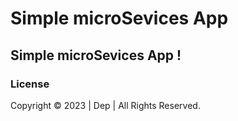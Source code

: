 # Simple microSevices App

## Simple microSevices App !


### License
Copyright &copy; 2023 | Dep | All Rights Reserved.

